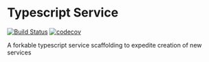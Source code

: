# Typescript Service

[![Build Status](https://app.travis-ci.com/ElMijo/ts-service.svg?branch=main)](https://app.travis-ci.com/ElMijo/ts-service) [![codecov](https://codecov.io/gh/ElMijo/ts-service/branch/main/graph/badge.svg?token=1nYWU0VlxD)](https://codecov.io/gh/ElMijo/ts-service)

A forkable typescript service scaffolding to expedite creation of new services
